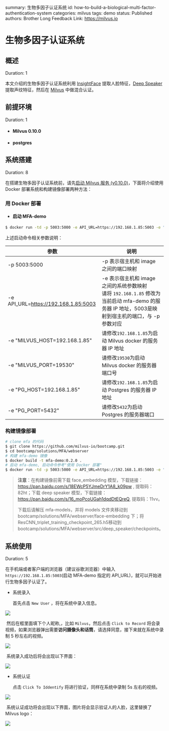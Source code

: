 summary: 生物多因子认证系统
id: how-to-build-a-biological-multi-factor-authentication-system
categories: milvus
tags: demo
status: Published
authors: Brother Long
Feedback Link: https://milvus.io

# 生物多因子认证系统

## 概述

Duration: 1

本文介绍的生物多因子认证系统利用 [InsightFace](https://github.com/deepinsight/insightface) 提取人脸特征，[Deep Speaker](https://github.com/philipperemy/deep-speaker) 提取声纹特征，然后在 [Milvus](https://milvus.io/) 中做混合认证。

## 前提环境
Duration: 1

- #### Milvus 0.10.0

- #### postgres

## 系统搭建

Duration: 8

在搭建生物多因子认证系统前，请先[启动 Milvus 服务 (v0.10.0)](https://milvus.io/cn/docs/v0.10.0/guides/get_started/install_milvus/cpu_milvus_docker.md)，下面将介绍使用 Docker 部署系统和构建镜像部署两种方法：
### 用 Docker 部署

- #### 启动 MFA-demo

```bash
$ docker run -td -p 5003:5000 -e API_URL=https://192.168.1.85:5003 -e "MILVUS_HOST=192.168.1.85" -e "MILVUS_PORT=19530" -e "PG_HOST=192.168.1.85" -e "PG_PORT=5432" milvusbootcamp/mfa-demo:0.2.0
```

上述启动命令相关参数说明：

| 参数                                 | 说明                                                         |
| ------------------------------------ | ------------------------------------------------------------ |
| -p 5003:5000                         | -p 表示宿主机和 image 之间的端口映射                         |
| -e API_URL=https://192.168.1.85:5003 | -e 表示宿主机和 image 之间的系统参数映射 <br />请将 `192.168.1.85` 修改为当前启动 mfa-demo 的服务器 IP 地址，5003是映射到宿主机的端口，与 -p 参数对应 |
| -e "MILVUS_HOST=192.168.1.85"        | 请修改`192.168.1.85`为启动 Milvus docker 的服务器 IP 地址    |
| -e "MILVUS_PORT=19530"               | 请修改`19530`为启动 Milvus docker 的服务器端口号             |
| -e "PG_HOST=192.168.1.85"            | 请修改`192.168.1.85`为启动 Postgres 的服务器 IP 地址         |
| -e "PG_PORT=5432"                    | 请修改`5432`为启动 Postgres 的服务器端口                     |

### 构建镜像部署

```bash
# clone mfa 的代码
$ git clone https://github.com/milvus-io/bootcamp.git
$ cd bootcamp/solutions/MFA/webserver
# 构建 mfa-demo 镜像
$ docker build -t mfa-demo:0.2.0 .
# 启动 mfa-demo, 启动命令参考"使用 Docker 部署"
$ docker run -td -p 5003:5000 -e API_URL=https://192.168.1.85:5003 -e "MILVUS_HOST=192.168.1.85" -e "MILVUS_PORT=19533" -e "PG_HOST=192.168.1.85" -e "PG_PORT=5432" mfa-demo:0.2.0
```

> **注意**：在构建镜像前需下载 face_embedding 模型，下载链接：https://pan.baidu.com/s/18EWcP5YJmeDrY1A8_k09pw , 提取码：82ht；下载 deep speaker 模型，下载链接：https://pan.baidu.com/s/16_moPcoUGah1dqdDtEQreQ, 提取码：11vv。
>
> 下载后请解压 mfa-models，并将 models 文件夹移动到 bootcamp/solutions/MFA/webserver/face-embedding 下；将ResCNN_triplet_training_checkpoint_265.h5移动到 bootcamp/solutions/MFA/webserver/src/deep_speaker/checkpoints。


## 系统使用
Duration: 5

在手机端或者客户端的浏览器（建议谷歌浏览器）中输入`https://192.168.1.85:5003`(启动 MFA-demo 指定的 API_URL)，就可以开始进行生物多因子认证了。

- 系统录入

  首先点击 `New User` ，将在系统中录入信息。

![](./pic/new_user.png)

​		然后在框里面填下个人昵称,，比如 `Milvus`，然后点击 `Click to Record` 将会录视频，如果浏览器弹出需要**访问摄像头和话筒**，请选择同意，接下来就在系统中录制 5 秒左右的视频。

![](./pic/record.png)

​		系统录入成功后将会出现以下界面：

![](./pic/record_success.png)

- 系统认证

  点击 `Click To Iddentify` 将进行验证，同样在系统中录制 5s 左右的视频。

![](./pic/indentify.png)

​		系统认证成功将会出现以下界面，图片将会显示验证人的人脸，这里替换了 Milvus logo：

![](./pic/indentify_success.png)

